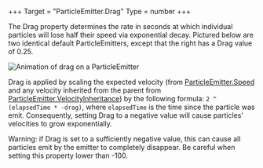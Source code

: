 +++
Target = "ParticleEmitter.Drag"
Type = number
+++

The Drag property determines the rate in seconds at which individual particles will lose half their speed via exponential decay. Pictured below are two identical default ParticleEmitters, except that the right has a Drag value of 0.25.![Animation of drag on a ParticleEmitter][1]Drag is applied by scaling the expected velocity (from [ParticleEmitter.Speed](https://developer.roblox.com/api-reference/property/ParticleEmitter/Speed) and any velocity inherited from the parent from [ParticleEmitter.VelocityInheritance](https://developer.roblox.com/api-reference/property/ParticleEmitter/VelocityInheritance)) by the following formula: `2 ^ (elapsedTime * -drag)`, where `elapsedTime` is the time since the particle was emit. Consequently, setting Drag to a negative value will cause particles' velocities to grow exponentially.Warning: if Drag is set to a sufficiently negative value, this can cause all particles emit by the emitter to completely disappear. Be careful when setting this property lower than -100.[1]: https://developer.roblox.com/assets/blt9a58d2b5746274de/ParticleEmitter_Drag.gif